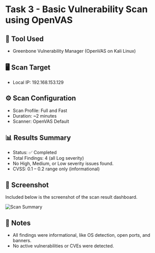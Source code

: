  # Task 3 - Basic Vulnerability Scan using OpenVAS

## 🔧 Tool Used
- Greenbone Vulnerability Manager (OpenVAS on Kali Linux)

## 🖥 Scan Target
- Local IP: 192.168.153.129

## ⚙ Scan Configuration
- Scan Profile: Full and Fast
- Duration: ~2 minutes
- Scanner: OpenVAS Default

## 📊 Results Summary
- Status: ✅ Completed
- Total Findings: 4 (all Log severity)
- No High, Medium, or Low severity issues found.
- CVSS: 0.1 – 0.2 range only (informational)

## 📸 Screenshot
Included below is the screenshot of the scan result dashboard.

![Scan Summary](.WhatsAppDesktop_cv1g1gvanyjgm/TempState/9FD81843AD7F202F26C1A174C7357585/WhatsApp%20Image%202025-09-25%20at%2019.32.50_5f044a22.jpg./screenshots/scan-summary.png)

## 🧾 Notes
- All findings were informational, like OS detection, open ports, and banners.
- No active vulnerabilities or CVEs were detected.

